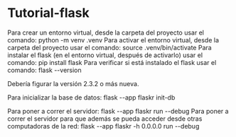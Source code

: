 # Tutorial-flask

Para crear un entorno virtual, desde la carpeta del proyecto usar el comando:
python -m venv .venv
Para activar el entorno virtual, desde la carpeta del proyecto usar el comando:
source .venv/bin/activate
Para instalar el flask (en el entorno virtual, después de activarlo) usar el comando:
pip install flask
Para verificar si está instalado el flask usar el comando:
flask --version

Debería figurar la versión 2.3.2 o más nueva.

Para inicializar la base de datos:
flask --app flaskr init-db

Para poner a correr el servidor:
flask --app flaskr run --debug
Para poner a correr el servidor para que además se pueda acceder desde otras computadoras de la red:
flask --app flaskr -h 0.0.0.0 run --debug
